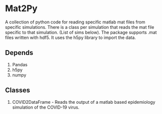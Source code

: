 # Mat2Py
A collection of python code for reading specific matlab mat files from specific simulations. There is a class per simulation that
reads the mat file specific to that simulation. (List of sims below). The package supports .mat files written with hdf5. It uses the
h5py library to import the data. 

## Depends 

1. Pandas
2. h5py
3. numpy

## Classes

1. COVID2DataFrame - Reads the output of a matlab based epidemiology simulation of the COVID-19 virus.

